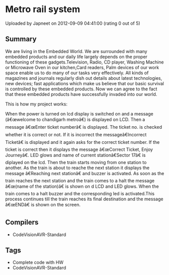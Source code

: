 # Metro rail system

Uploaded by Japneet on 2012-09-09 04:41:00 (rating 0 out of 5)

## Summary

We are living in the Embedded World. We are surrounded with many embedded products and our daily life largely depends on the proper functioning of these gadgets.Television, Radio, CD player, Washing Machine or Microwave Oven in our kitchen,Card readers, Palm devices of our work space enable us to do many of our tasks very effectively. All kinds of magazines and journals regularly dish out details about latest technologies, new devices; fast applications which make us believe that our basic survival is controlled by these embedded products. Now we can agree to the fact that these embedded products have successfully invaded into our world.  

This is how my project works:  

When the power is turned on lcd display is switched on and a message (â€œwelcome to chandigarh metroâ€) is displayed on LCD. Then a message â€œEnter ticket numberâ€ is displayed. The ticket no. is checked whether it is correct or not. If it is incorrect the messageâ€Incorrect Ticketâ€ is displayed and it again asks for the correct ticket number. If the ticket is correct then it displays the message â€œCorrect Ticket, Enjoy Journeyâ€. LED glows and name of current stationâ€Sector 17â€ is diplayed on the lcd. Then the train starts moving from one station to another. As the train is about to reache the next station it displays the message â€Reaching next stationâ€ and buzzer is activated. As soon as the train reaches the next station and the train comes to a halt the message â€œ(name of the station)â€ is shown on d LCD and LED glows. When the train comes to a halt buzzer and the corresponding led is activated.This process continues till the train reaches its final destination and the message â€œENDâ€ is shown on the screen.

## Compilers

- CodeVisionAVR-Standard

## Tags

- Complete code with HW
- CodeVisionAVR-Standard
